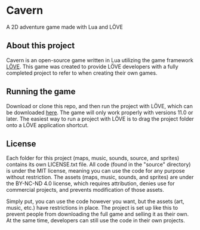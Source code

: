 # Cavern

A 2D adventure game made with Lua and LÖVE

## About this project

Cavern is an open-source game written in Lua utilizing the game framework [LÖVE](https://love2d.org/). This game was created to provide LÖVE developers with a fully completed project to refer to when creating their own games.

## Running the game

Download or clone this repo, and then run the project with LÖVE, which can be downloaded [here](https://love2d.org/). The game will only work properly with versions 11.0 or later. The easiest way to run a project with LÖVE is to drag the project folder onto a LÖVE application shortcut.

## License

Each folder for this project (maps, music, sounds, source, and sprites) contains its own LICENSE.txt file. All code (found in
the "source" directory) is under the MIT license, meaning you can use the code for any purpose without restriction. The assets
(maps, music, sounds, and sprites) are under the BY-NC-ND 4.0 license, which requires attribution, denies use for commercial
projects, and prevents modification of those assets.

Simply put, you can use the code however you want, but the assets (art, music, etc.) have restrictions in place. The
project is set up like this to prevent people from downloading the full game and selling it as their own. At the same time,
developers can still use the code in their own projects.
